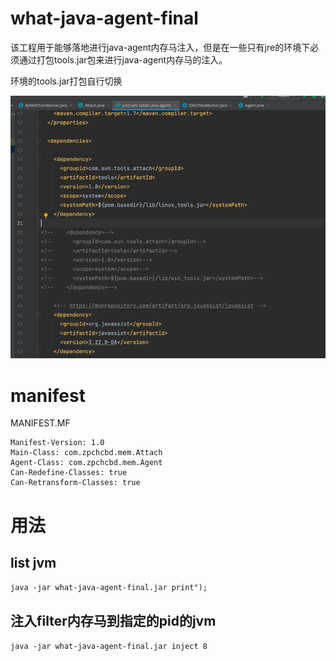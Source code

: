 
# what-java-agent-final

该工程用于能够落地进行java-agent内存马注入，但是在一些只有jre的环境下必须通过打包tools.jar包来进行java-agent内存马的注入。

环境的tools.jar打包自行切换

![img.png](img.png)

# manifest
MANIFEST.MF

```
Manifest-Version: 1.0
Main-Class: com.zpchcbd.mem.Attach
Agent-Class: com.zpchcbd.mem.Agent
Can-Redefine-Classes: true
Can-Retransform-Classes: true
```

# 用法

## list jvm

`java -jar what-java-agent-final.jar print");`

## 注入filter内存马到指定的pid的jvm

`java -jar what-java-agent-final.jar inject 8`

